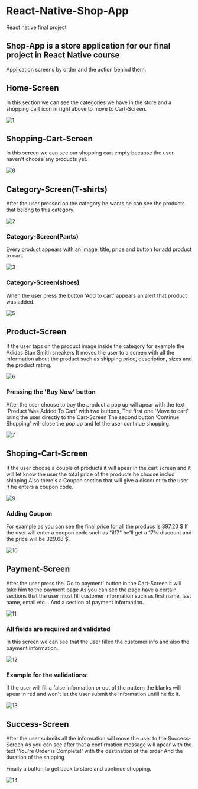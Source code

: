 # React-Native-Shop-App

React native final project

## Shop-App is a store application for our final project in React Native course

Application screens by order and the action behind them.

## Home-Screen

In this section we can see the categories we have in the store
and a shopping cart icon in right above to move to Cart-Screen.

![1](AppScreens/1.jpeg)

## Shopping-Cart-Screen

In this screen we can see our shopping cart empty because the user haven't choose any products yet.

![8](AppScreens/8.jpeg)

## Category-Screen(T-shirts)

After the user pressed on the category he wants he can see the products that belong to this category.

![2](AppScreens/2.jpeg)

### Category-Screen(Pants)

Every product appears with an image, title, price and button for add product to cart.

![3](AppScreens/3.jpeg)

### Category-Screen(shoes)

When the user press the button 'Add to cart' appears an alert that product was added.

![5](AppScreens/5.jpeg)

## Product-Screen

If the user taps on the product image inside the category for example the Adidas Stan Smith sneakers
It moves the user to a screen with all the information about the product such as shipping price, description, sizes and the product rating.

![6](AppScreens/6.jpeg)

### Pressing the 'Buy Now' button

After the user choose to buy the product a pop up will apear with the text 'Product Was Added To Cart' with two buttons,
The first one 'Move to cart' bring the user directly to the Cart-Screen
The second button 'Continue Shopping' will close the pop up and let the user continue shopping.

![7](AppScreens/7.jpeg)

## Shoping-Cart-Screen

If the user choose a couple of products it will apear in the cart screen and it will let know the user the total price of the products he choose includ shipping
Also there's a Coupon section that will give a discount to the user if he enters a coupon code.

![9](AppScreens/9.jpeg)

### Adding Coupon

For example as you can see the final price for all the producs is 397.20 \$
If the user will enter a coupon code such as "il17" he'll get a 17% discount and the price will be 329.68 $.

![10](AppScreens/10.jpeg)

## Payment-Screen

After the user press the 'Go to payment' button in the Cart-Screen it will take him to the payment page
As you can see the page have a certain sections that the user must fill customer information such as first name, last name, email etc...
And a section of payment information.

![11](AppScreens/11.jpeg)

### All fields are required and validated

In this screen we can see that the user filled the customer info and also the payment information.

![12](AppScreens/12.jpeg)

### Example for the validations:

If the user will fill a false information or out of the pattern the blanks will apear in red and won't let the user submit the information untill he fix it.

![13](AppScreens/13.jpeg)

## Success-Screen

After the user submits all the information will move the user to the Success-Screen
As you can see after that a confirmation message will apear with the text 'You're Order is Complete!' with the destination of the order
And the duration of the shipping

Finally a button to get back to store and continue shopping.

![14](AppScreens/14.jpeg)
